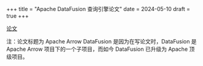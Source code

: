 +++
title = "Apache DataFusion 查询引擎论文"
date = 2024-05-10
draft = true
+++

[论文](./apache-datafusion-query-engine.pdf)

注：论文标题为 Apache Arrow DataFusion 是因为在写论文时，DataFusion 是 Apache Arrow 项目下的一个子项目，而如今 DataFusion 已升级为 Apache 顶级项目。